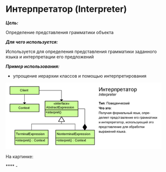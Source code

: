 # Интерпретатор (Interpreter)

**_Цель:_**

Определение представления грамматики объекта

**_Для чего используется:_**

Используется для определения представления грамматики заданного языка и 
интерпретации его предложений

**_Пример использования:_**

- упрощение иерархии классов и помощью интерпретирования

![interpreter.png](/img/design_pattern/design_patterns/interpreter.png)

На картинке:

**** -   

